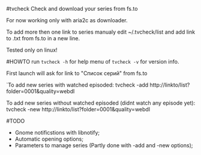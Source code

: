 #tvcheck
Check and download your series from fs.to

For now working only with aria2c as downloader.

To add more then one link to series manualy edit ~/.tvcheck/list and add link to .txt from fs.to in a new line.

Tested only on linux!

#HOWTO
run `tvcheck -h` for help menu of `tvcheck -v` for version info.

First launch will ask for link to "Список серий" from fs.to 

`To add new series with watched episoded: tvcheck -add http://linkto/list?folder=0001&quality=webdl 

To add new series without watched episoded (didnt watch any episode yet): tvcheck -new http://linkto/list?folder=0001&quality=webdl

#TODO
- Gnome notificstions with libnotify;
- Automatic opening options;
- Parameters to manage series (Partly done with -add and -new options);
